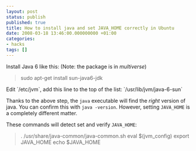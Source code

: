 ```yaml
---
layout: post
status: publish
published: true
title: How to install java and set JAVA_HOME correctly in Ubuntu
date: 2008-03-18 13:46:00.000000000 +01:00
categories:
- hacks
tags: []
---
```

Install Java 6 like this: (Note: the package is in *multiverse*)
<blockquote>sudo apt-get install sun-java6-jdk</blockquote>
Edit `/etc/jvm`, add this line to the top of the list: `/usr/lib/jvm/java-6-sun`

Thanks to the above step, the `java` executable will find the *right* version of java. You can confirm this with `java -version`. However, setting `JAVA_HOME` is a completely different matter.

These commands will detect set and verify `JAVA_HOME`:
<blockquote>. /usr/share/java-common/java-common.sh
eval $(jvm_config)
export JAVA_HOME
echo $JAVA_HOME</blockquote>
